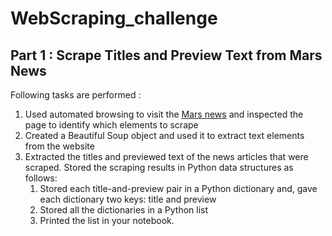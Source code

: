 # WebScraping_challenge
 ## Part 1 : Scrape Titles and Preview Text from Mars News
 Following tasks are performed :
 1. Used automated browsing to visit the [Mars news](https://static.bc-edx.com/data/web/mars_news/index.html) and inspected the page to identify which elements to scrape
 2. Created a Beautiful Soup object and used it to extract text elements from the website
 3. Extracted the titles and previewed text of the news articles that were scraped. Stored the scraping results in Python data structures as follows:
    1. Stored each title-and-preview pair in a Python dictionary and, gave each dictionary two keys: title and preview
    2. Stored all the dictionaries in a Python list
    3. Printed the list in your notebook.
